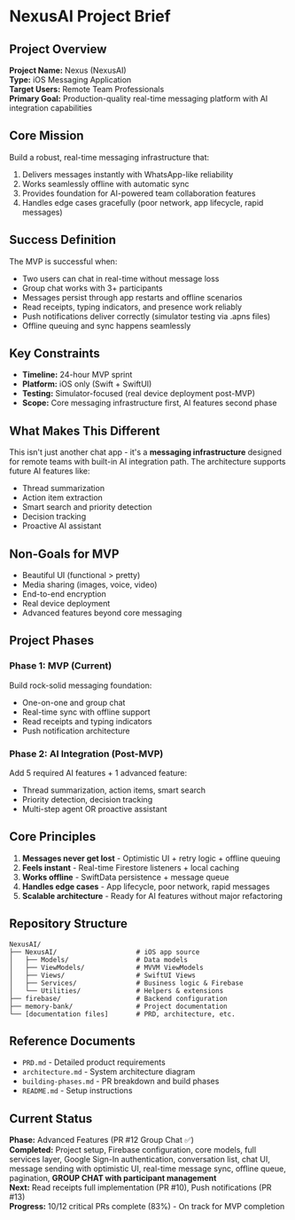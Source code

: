 # NexusAI Project Brief

## Project Overview

**Project Name:** Nexus (NexusAI)  
**Type:** iOS Messaging Application  
**Target Users:** Remote Team Professionals  
**Primary Goal:** Production-quality real-time messaging platform with AI integration capabilities

## Core Mission

Build a robust, real-time messaging infrastructure that:
1. Delivers messages instantly with WhatsApp-like reliability
2. Works seamlessly offline with automatic sync
3. Provides foundation for AI-powered team collaboration features
4. Handles edge cases gracefully (poor network, app lifecycle, rapid messages)

## Success Definition

The MVP is successful when:
- Two users can chat in real-time without message loss
- Group chat works with 3+ participants
- Messages persist through app restarts and offline scenarios
- Read receipts, typing indicators, and presence work reliably
- Push notifications deliver correctly (simulator testing via .apns files)
- Offline queuing and sync happens seamlessly

## Key Constraints

- **Timeline:** 24-hour MVP sprint
- **Platform:** iOS only (Swift + SwiftUI)
- **Testing:** Simulator-focused (real device deployment post-MVP)
- **Scope:** Core messaging infrastructure first, AI features second phase

## What Makes This Different

This isn't just another chat app - it's a **messaging infrastructure** designed for remote teams with built-in AI integration path. The architecture supports future AI features like:
- Thread summarization
- Action item extraction
- Smart search and priority detection
- Decision tracking
- Proactive AI assistant

## Non-Goals for MVP

- Beautiful UI (functional > pretty)
- Media sharing (images, voice, video)
- End-to-end encryption
- Real device deployment
- Advanced features beyond core messaging

## Project Phases

### Phase 1: MVP (Current)
Build rock-solid messaging foundation:
- One-on-one and group chat
- Real-time sync with offline support
- Read receipts and typing indicators
- Push notification architecture

### Phase 2: AI Integration (Post-MVP)
Add 5 required AI features + 1 advanced feature:
- Thread summarization, action items, smart search
- Priority detection, decision tracking
- Multi-step agent OR proactive assistant

## Core Principles

1. **Messages never get lost** - Optimistic UI + retry logic + offline queuing
2. **Feels instant** - Real-time Firestore listeners + local caching
3. **Works offline** - SwiftData persistence + message queue
4. **Handles edge cases** - App lifecycle, poor network, rapid messages
5. **Scalable architecture** - Ready for AI features without major refactoring

## Repository Structure

```
NexusAI/
├── NexusAI/                    # iOS app source
│   ├── Models/                 # Data models
│   ├── ViewModels/             # MVVM ViewModels
│   ├── Views/                  # SwiftUI Views
│   ├── Services/               # Business logic & Firebase
│   └── Utilities/              # Helpers & extensions
├── firebase/                   # Backend configuration
├── memory-bank/                # Project documentation
└── [documentation files]       # PRD, architecture, etc.
```

## Reference Documents

- `PRD.md` - Detailed product requirements
- `architecture.md` - System architecture diagram
- `building-phases.md` - PR breakdown and build phases
- `README.md` - Setup instructions

## Current Status

**Phase:** Advanced Features (PR #12 Group Chat ✅)  
**Completed:** Project setup, Firebase configuration, core models, full services layer, Google Sign-In authentication, conversation list, chat UI, message sending with optimistic UI, real-time message sync, offline queue, pagination, **GROUP CHAT with participant management**  
**Next:** Read receipts full implementation (PR #10), Push notifications (PR #13)  
**Progress:** 10/12 critical PRs complete (83%) - On track for MVP completion

